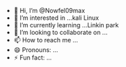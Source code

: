 - 👋 Hi, I’m @Nowfel09max
- 👀 I’m interested in ...kali Linux 
- 🌱 I’m currently learning ...Linkin park
- 💞️ I’m looking to collaborate on ...
- 📫 How to reach me ...
- 😄 Pronouns: ...
- ⚡ Fun fact: ...

<!---
Nowfel09max/Nowfel09max is a ✨ special ✨ repository because its `README.md` (this file) appears on your GitHub profile.
You can click the Preview link to take a look at your changes.
--->

